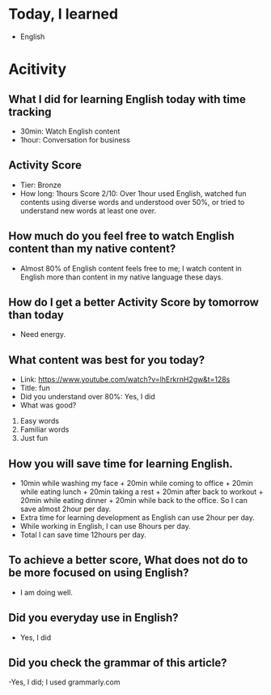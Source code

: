 # Today, I learned 
- English

# Acitivity
## What I did for learning English today with time tracking
- 30min: Watch English content
- 1hour: Conversation for business

## Activity Score
- Tier: Bronze
- How long: 1hours
Score 2/10: Over 1hour used English, watched fun contents using diverse words and understood over 50%, or tried to understand new words at least one over.

## How much do you feel free to watch English content than my native content?
- Almost 80% of English content feels free to me; I watch content in English more than content in my native language these days.

## How do I get a better Activity Score by tomorrow than today
- Need energy.

## What content was best for you today?
- Link: https://www.youtube.com/watch?v=lhErkrnH2gw&t=128s
- Title: fun
- Did you understand over 80%:  Yes, I did
- What was good?
1. Easy words
2. Familiar words
3. Just fun

## How you will save time for learning English.
- 10min while washing my face + 20min while coming to office + 20min while eating lunch + 20min taking a rest + 20min after back to workout + 20min while eating dinner + 20min while back to the office. So I can save almost 2hour per day.
- Extra time for learning development as English can use 2hour per day.
- While working in English, I can use 8hours per day.
- Total I can save time 12hours per day.

## To achieve a better score, What does not do to be more focused on using English?
- I am doing well.

## Did you everyday use in English?
- Yes, I did

## Did you check the grammar of this article?
-Yes, I did; I used grammarly.com 
